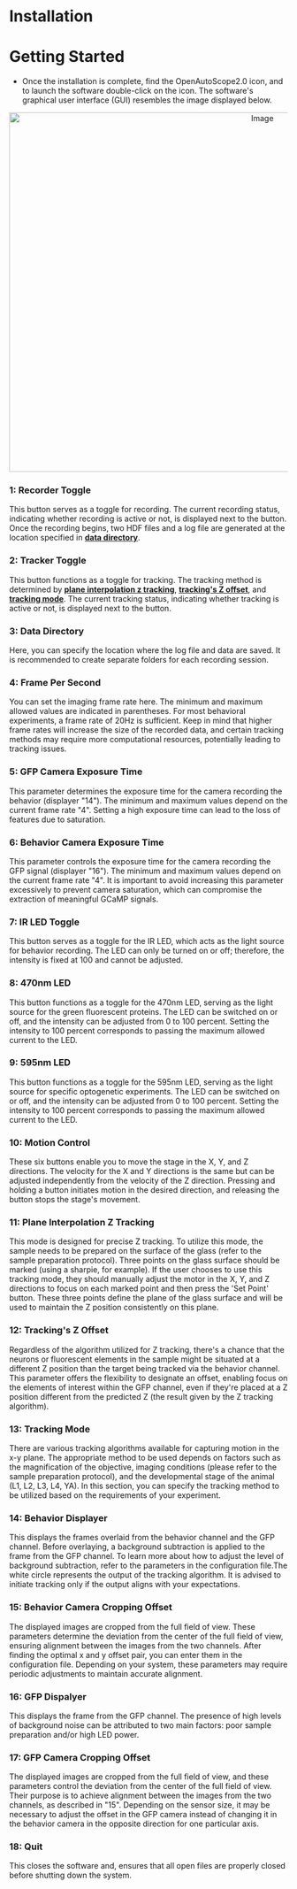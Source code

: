 # Installation

# Getting Started

- Once the installation is complete, find the OpenAutoScope2.0 icon, and to launch the software double-click on the icon.
  The software's graphical user interface (GUI) resembles the image displayed below.
  
<p align="center">
  <img src="https://github.com/mtorkashvand/compact-flourescent-microscope/assets/31863323/b4e17906-7630-4475-9443-ec367f55f1e9" alt="Image" width="900" height="650">
</p>

### 1: Recorder Toggle <a name="recorder-toggle"></a>
This button serves as a toggle for recording. The current recording status, indicating whether recording is active or not, is displayed next to the button.
Once the recording begins, two HDF files and a log file are generated at the location specified in [__data directory__](#3-data-directory-).
### 2: Tracker Toggle <a name="tracker-toggle"></a>
This button functions as a toggle for tracking. The tracking method is determined by [__plane interpolation z tracking__](#plane-interpolation-z-tracking),
[__tracking's Z offset__](#tracking-s-z-offset), and [__tracking mode__](#tracking-mode).
The current tracking status, indicating whether tracking is active or not, is displayed next to the button.
### 3: Data Directory
Here, you can specify the location where the log file and data are saved. It is recommended to create separate folders for each recording session.
### 4: Frame Per Second <a name="frame-per-second"></a>
You can set the imaging frame rate here. The minimum and maximum allowed values are indicated in parentheses. For most behavioral experiments, a frame rate of 20Hz is sufficient.
Keep in mind that higher frame rates will increase the size of the recorded data, and certain tracking methods may require more computational resources,
potentially leading to tracking issues.
### 5: GFP Camera Exposure Time <a name="gfp-camera-exposure-time"></a>
This parameter determines the exposure time for the camera recording the behavior (displayer "14"). The minimum and maximum values depend on the current frame rate "4".
Setting a high exposure time can lead to the loss of features due to saturation.
### 6: Behavior Camera Exposure Time <a name="behavior-camera-exposure-time"></a>
This parameter controls the exposure time for the camera recording the GFP signal (displayer "16"). The minimum and maximum values depend on the current frame rate "4".
It is important to avoid increasing this parameter excessively to prevent camera saturation, which can compromise the extraction of meaningful GCaMP signals.
### 7: IR LED Toggle <a name="ir-led-toggle"></a>
This button serves as a toggle for the IR LED, which acts as the light source for behavior recording.
The LED can only be turned on or off; therefore, the intensity is fixed at 100 and cannot be adjusted.
### 8: 470nm LED <a name="470nm-led"></a>
This button functions as a toggle for the 470nm LED, serving as the light source for the green fluorescent proteins. The LED can be switched on or off,
and the intensity can be adjusted from 0 to 100 percent. Setting the intensity to 100 percent corresponds to passing the maximum allowed current to the LED.
### 9: 595nm LED <a name="595nm-led"></a>
This button functions as a toggle for the 595nm LED, serving as the light source for specific optogenetic experiments. The LED can be switched on or off,
and the intensity can be adjusted from 0 to 100 percent. Setting the intensity to 100 percent corresponds to passing the maximum allowed current to the LED.
### 10: Motion Control <a name="motion-control"></a>
These six buttons enable you to move the stage in the X, Y, and Z directions. The velocity for the X and Y directions is the same but can be adjusted
independently from the velocity of the Z direction. Pressing and holding a button initiates motion in the desired direction, and releasing the button stops the stage's movement.
### 11: Plane Interpolation Z Tracking <a name="plane-interpolation-z-tracking"></a>
This mode is designed for precise Z tracking. To utilize this mode, the sample needs to be prepared on the surface of the glass (refer to the sample preparation protocol).
Three points on the glass surface should be marked (using a sharpie, for example). If the user chooses to use this tracking mode, they should manually adjust the motor
in the X, Y, and Z directions to focus on each marked point and then press the 'Set Point' button. These three points define the plane of the glass surface and will be
used to maintain the Z position consistently on this plane.
### 12: Tracking's Z Offset <a name="tracking-s-z-offset"></a>
Regardless of the algorithm utilized for Z tracking, there's a chance that the neurons or fluorescent elements in the sample might be situated at a different Z position
than the target being tracked via the behavior channel. This parameter offers the flexibility to designate an offset, enabling focus on the elements of interest within the GFP
channel, even if they're placed at a Z position different from the predicted Z (the result given by the Z tracking algorithm).
### 13: Tracking Mode <a name="tracking-mode"></a>
There are various tracking algorithms available for capturing motion in the x-y plane. The appropriate method to be used depends on factors such as the magnification of the
objective, imaging conditions (please refer to the sample preparation protocol), and the developmental stage of the animal (L1, L2, L3, L4, YA). In this section,
you can specify the tracking method to be utilized based on the requirements of your experiment.
### 14: Behavior Displayer <a name="behavior-displayer"></a>
This displays the frames overlaid from the behavior channel and the GFP channel. Before overlaying, a background subtraction is applied to the frame from the GFP channel.
To learn more about how to adjust the level of background subtraction, refer to the parameters in the configuration file.The white circle represents the output of the tracking
algorithm. It is advised to initiate tracking only if the output aligns with your expectations. 
### 15: Behavior Camera Cropping Offset <a name="behavior-camera-cropping-offset"></a>
The displayed images are cropped from the full field of view. These parameters determine the deviation from the center of the full field of view, ensuring alignment between
the images from the two channels. After finding the optimal x and y offset pair, you can enter them in the configuration file. Depending on your system, these parameters may
require periodic adjustments to maintain accurate alignment.
### 16: GFP Dispalyer <a name="gfp-dispalyer"></a>
This displays the frame from the GFP channel. The presence of high levels of background noise can be attributed to two main factors: poor sample preparation and/or high LED power.
### 17: GFP Camera Cropping Offset <a name="gfp-camera-cropping-offset"></a>
The displayed images are cropped from the full field of view, and these parameters control the deviation from the center of the full field of view. Their purpose is to achieve
alignment between the images from the two channels, as described in "15". Depending on the sensor size, it may be necessary to adjust the offset in the GFP camera instead
of changing it in the behavior camera in the opposite direction for one particular axis.
### 18: Quit <a name="quit"></a>
This closes the software and, ensures that all open files are properly closed before shutting down the system.
